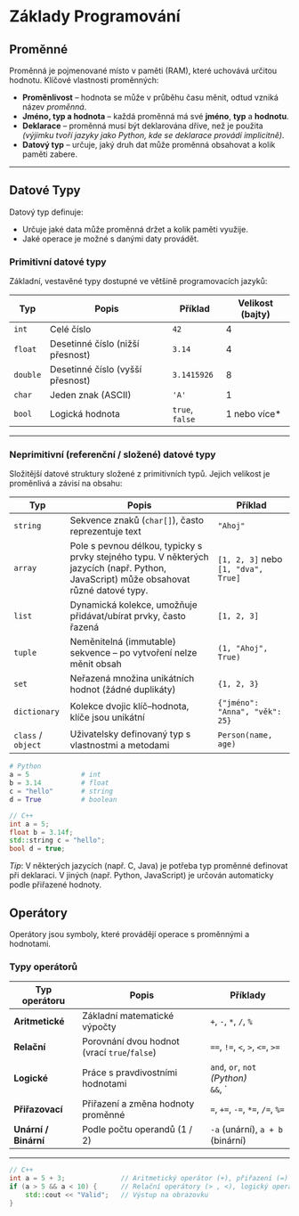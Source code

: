 # Základy Programování

## Proměnné

Proměnná je pojmenované místo v paměti (RAM), které uchovává určitou hodnotu. Klíčové vlastnosti proměnných:

- **Proměnlivost** – hodnota se může v průběhu času měnit, odtud vzniká název *proměnná*.
- **Jméno, typ a hodnota** – každá proměnná má své **jméno**, **typ** a **hodnotu**.
- **Deklarace** – proměnná musí být deklarována dříve, než je použita
  *(výjimku tvoří jazyky jako Python, kde se deklarace provádí implicitně)*.
- **Datový typ** – určuje, jaký druh dat může proměnná obsahovat a kolik paměti zabere.

---

## Datové Typy

Datový typ definuje:

- Určuje jaké data může proměnná držet a kolik paměti využije.
- Jaké operace je možné s danými daty provádět.

### Primitivní datové typy

Základní, vestavěné typy dostupné ve většině programovacích jazyků:

| Typ         | Popis                                | Příklad         | Velikost (bajty) |
|-------------|----------------------------------------|------------------|-------------------|
| `int`       | Celé číslo                            | `42`             | 4                 |
| `float`     | Desetinné číslo (nižší přesnost)      | `3.14`           | 4                 |
| `double`    | Desetinné číslo (vyšší přesnost)      | `3.1415926`      | 8                 |
| `char`      | Jeden znak (ASCII)                    | `'A'`            | 1                 |
| `bool`      | Logická hodnota                       | `true`, `false`  | 1 nebo více*      |


---

### Neprimitivní (referenční / složené) datové typy

Složitější datové struktury složené z primitivních typů. Jejich velikost je proměnlivá a závisí na obsahu:

| Typ               | Popis                                                                 | Příklad                          |
|-------------------|------------------------------------------------------------------------|-----------------------------------|
| `string`          | Sekvence znaků (`char[]`), často reprezentuje text                     | `"Ahoj"`                          |
| `array`           | Pole s pevnou délkou, typicky s prvky stejného typu. V některých jazycích (např. Python, JavaScript) může obsahovat různé datové typy. | `[1, 2, 3]` nebo `[1, "dva", True]` |
| `list`            | Dynamická kolekce, umožňuje přidávat/ubírat prvky, často řazená        | `[1, 2, 3]`                       |
| `tuple`           | Neměnitelná (immutable) sekvence – po vytvoření nelze měnit obsah      | `(1, "Ahoj", True)`              |
| `set`             | Neřazená množina unikátních hodnot (žádné duplikáty)                   | `{1, 2, 3}`                       |
| `dictionary`      | Kolekce dvojic klíč–hodnota, klíče jsou unikátní                       | `{"jméno": "Anna", "věk": 25}`   |
| `class` / `object`| Uživatelsky definovaný typ s vlastnostmi a metodami                    | `Person(name, age)`              |

```python
# Python
a = 5             # int
b = 3.14          # float
c = "hello"       # string
d = True          # boolean
```

```cpp 
// C++
int a = 5;
float b = 3.14f;
std::string c = "hello";
bool d = true;
```

*Tip*: V některých jazycích (např. C, Java) je potřeba typ proměnné definovat při deklaraci. V jiných (např. Python, JavaScript) je určován automaticky podle přiřazené hodnoty.

## Operátory

Operátory jsou symboly, které provádějí operace s proměnnými a hodnotami.

### Typy operátorů

| Typ operátoru  | Popis                                         | Příklady                                 |
|----------------|-----------------------------------------------|-------------------------------------------|
| **Aritmetické** | Základní matematické výpočty                  | `+`, `-`, `*`, `/`, `%`                   |
| **Relační**     | Porovnání dvou hodnot (vrací `true`/`false`) | `==`, `!=`, `<`, `>`, `<=`, `>=`          |
| **Logické**     | Práce s pravdivostními hodnotami              | `and`, `or`, `not` *(Python)*<br>`&&`, `||`, `!` *(C++/Java)* |
| **Přiřazovací** | Přiřazení a změna hodnoty proměnné            | `=`, `+=`, `-=`, `*=`, `/=`, `%=`         |
| **Unární / Binární** | Podle počtu operandů (1 / 2)              | `-a` (unární), `a + b` (binární)          |

---

```cpp
// C++
int a = 5 + 3;              // Aritmetický operátor (+), přiřazení (=)
if (a > 5 && a < 10) {      // Relační operátory (> , <), logický operátor (&&)
    std::cout << "Valid";   // Výstup na obrazovku
}



